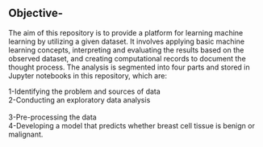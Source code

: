 ## Objective-

The aim of this repository is to provide a platform for learning machine learning by utilizing a given dataset. It involves applying basic machine learning concepts, interpreting and evaluating the results based on the observed dataset, and creating computational records to document the thought process. The analysis is segmented into four parts and stored in Jupyter notebooks in this repository, which are:

1-Identifying the problem and sources of data<br />
2-Conducting an exploratory data analysis<br />  
3-Pre-processing the data<br /> 
4-Developing a model that predicts whether breast cell tissue is benign or malignant. <br />
